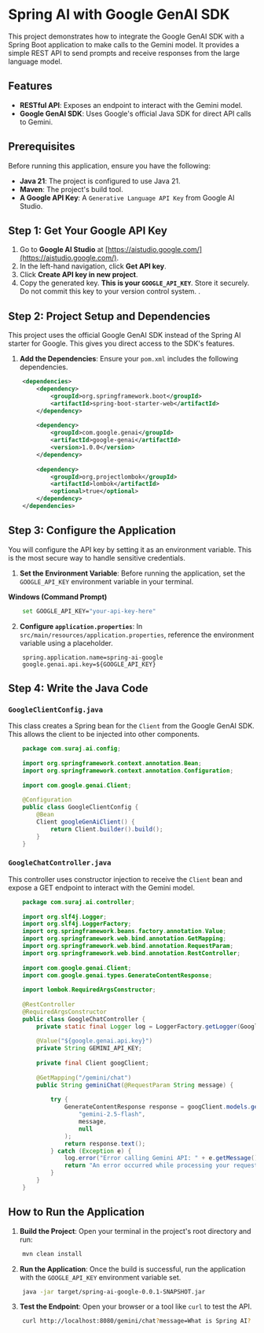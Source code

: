 # Spring AI with Google GenAI SDK

This project demonstrates how to integrate the Google GenAI SDK with a Spring Boot application to make calls to the Gemini model. It provides a simple REST API to send prompts and receive responses from the large language model.

## Features

  * **RESTful API**: Exposes an endpoint to interact with the Gemini model.
  * **Google GenAI SDK**: Uses Google's official Java SDK for direct API calls to Gemini.

## Prerequisites

Before running this application, ensure you have the following:

  * **Java 21**: The project is configured to use Java 21.
  * **Maven**: The project's build tool.
  * **A Google API Key**: A `Generative Language API Key` from Google AI Studio.

## Step 1: Get Your Google API Key

1.  Go to **Google AI Studio** at [https://aistudio.google.com/](https://aistudio.google.com/).
2.  In the left-hand navigation, click **Get API key**.
3.  Click **Create API key in new project**.
4.  Copy the generated key. **This is your `GOOGLE_API_KEY`**. Store it securely. Do not commit this key to your version control system. .

## Step 2: Project Setup and Dependencies

This project uses the official Google GenAI SDK instead of the Spring AI starter for Google. This gives you direct access to the SDK's features.

1.  **Add the Dependencies**: Ensure your `pom.xml` includes the following dependencies.

```xml
    <dependencies>
        <dependency>
            <groupId>org.springframework.boot</groupId>
            <artifactId>spring-boot-starter-web</artifactId>
        </dependency>
        
        <dependency>
            <groupId>com.google.genai</groupId>
            <artifactId>google-genai</artifactId>
            <version>1.0.0</version>
        </dependency>
        
        <dependency>
            <groupId>org.projectlombok</groupId>
            <artifactId>lombok</artifactId>
            <optional>true</optional>
        </dependency>
    </dependencies>
```

## Step 3: Configure the Application

You will configure the API key by setting it as an environment variable. This is the most secure way to handle sensitive credentials.

1.  **Set the Environment Variable**: Before running the application, set the `GOOGLE_API_KEY` environment variable in your terminal.

**Windows (Command Prompt)**

```bash
	set GOOGLE_API_KEY="your-api-key-here"
```

2.  **Configure `application.properties`**: In `src/main/resources/application.properties`, reference the environment variable using a placeholder.

```properties
    spring.application.name=spring-ai-google
    google.genai.api.key=${GOOGLE_API_KEY}
```

## Step 4: Write the Java Code

### `GoogleClientConfig.java`

This class creates a Spring bean for the `Client` from the Google GenAI SDK. This allows the client to be injected into other components.

```java
	package com.suraj.ai.config;
	
	import org.springframework.context.annotation.Bean;
	import org.springframework.context.annotation.Configuration;
	
	import com.google.genai.Client;
	
	@Configuration
	public class GoogleClientConfig {
		@Bean
		Client googleGenAiClient() {
			return Client.builder().build();
		}
	}
```

### `GoogleChatController.java`

This controller uses constructor injection to receive the `Client` bean and expose a GET endpoint to interact with the Gemini model.

```java
	package com.suraj.ai.controller;
	
	import org.slf4j.Logger;
	import org.slf4j.LoggerFactory;
	import org.springframework.beans.factory.annotation.Value;
	import org.springframework.web.bind.annotation.GetMapping;
	import org.springframework.web.bind.annotation.RequestParam;
	import org.springframework.web.bind.annotation.RestController;
	
	import com.google.genai.Client;
	import com.google.genai.types.GenerateContentResponse;
	
	import lombok.RequiredArgsConstructor;
	
	@RestController
	@RequiredArgsConstructor
	public class GoogleChatController {
		private static final Logger log = LoggerFactory.getLogger(GoogleChatController.class);
		
		@Value("${google.genai.api.key}")
		private String GEMINI_API_KEY;
		
		private final Client googClient;
		
		@GetMapping("/gemini/chat")
		public String geminiChat(@RequestParam String message) {
	
			try {
	            GenerateContentResponse response = googClient.models.generateContent(
	                "gemini-2.5-flash",
	                message,
	                null
	            );
	            return response.text();
	        } catch (Exception e) {
	            log.error("Error calling Gemini API: " + e.getMessage(), e);
	            return "An error occurred while processing your request.";
	        }
		}
	}
```

## How to Run the Application

1.  **Build the Project**: Open your terminal in the project's root directory and run:

```bash
	mvn clean install
```

2.  **Run the Application**: Once the build is successful, run the application with the `GOOGLE_API_KEY` environment variable set.

```bash
	java -jar target/spring-ai-google-0.0.1-SNAPSHOT.jar
```

3.  **Test the Endpoint**: Open your browser or a tool like `curl` to test the API.

```bash
	curl http://localhost:8080/gemini/chat?message=What is Spring AI?
```
